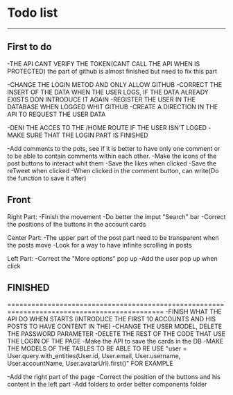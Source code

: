 # Todo list
---------------------------------
## First to do
  -THE API CANT VERIFY THE TOKEN(CANT CALL THE API WHEN IS PROTECTED) the part of github is almost finished but need to fix this part

  -CHANGE THE LOGIN METOD AND ONLY ALLOW GITHUB
   -CORRECT THE INSERT OF THE DATA WHEN THE USER LOGS, IF THE DATA ALREADY EXISTS DON INTRODUCE IT AGAIN
   -REGISTER THE USER IN THE DATABASE WHEN LOGGED WHIT GITHUB
   -CREATE A DIRECTION IN THE API TO REQUEST THE USER DATA

  -DENI THE ACCES TO THE /HOME ROUTE IF THE USER ISN'T LOGED
  -MAKE SURE THAT THE LOGIN PART IS FINISHED

  -Add comments to the pots, see if it is better to have only one comment or to be able to contain comments within each other.
  -Make the icons of the post buttons to interact whit them
    -Save the likes when clicked
    -Save the reTweet when clicked
    -When clicked in the comment button, can write(Do the function to save it after)

## Front
  Right Part:
  -Finish the movement
  -Do better the imput "Search" bar
  -Correct the positions of the buttons in the account cards

  Center Part:
  -The upper part of the post part need to be transparent when the posts move
  -Look for a way to have infinite scrolling in posts

  Left Part:
  -Correct the "More options" pop up
  -Add the user pop up when click

## FINISHED
=============================================================================================
  -FINISH WHAT THE API DO WHEN STARTS (INTRODUCE THE FIRST 10 ACCOUNTS AND HIS POSTS TO HAVE CONTENT IN THE)
  -CHANGE THE USER MODEL, DELETE THE PASSWORD PARAMETER
  -DELETE THE REST OF THE CODE THAT USE THE LOGIN OF THE PAGE
  -Make the API to save the cards in the DB
  -MAKE THE MODELS OF THE TABLES TO BE ABLE TO RE USE "user = User.query.with_entities(User.id, User.email, User.username, User.accountName, User.avatarUrl).first()" FOR EXAMPLE

-Add the right part of the page
-Correct the position of the buttons and his content in the left part
-Add folders to order better components folder
